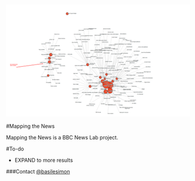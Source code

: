 ![alt-tag](https://raw.githubusercontent.com/basilesimon/mapping-the-news/master/force/Mapping%20the%20News.png)

#Mapping the News

Mapping the News is a BBC News Lab project.

#To-do

- EXPAND to more results

###Contact
[@basilesimon](http://twitter.com/basilesimon)
